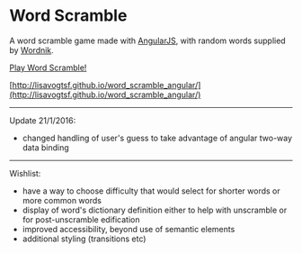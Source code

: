 # Word Scramble
A word scramble game made with [AngularJS](https://angularjs.org/), with random words supplied by [Wordnik](http://developer.wordnik.com/docs.html). 

[Play Word Scramble!](http://lisavogtsf.github.io/word_scramble_angular/)

[http://lisavogtsf.github.io/word_scramble_angular/](http://lisavogtsf.github.io/word_scramble_angular/)

***
Update 21/1/2016: 

* changed handling of user's guess to take advantage of angular two-way data binding

***
Wishlist:

* have a way to choose difficulty that would select for shorter words or more common words
* display of word's dictionary definition either to help with unscramble or for post-unscramble edification
* improved accessibility, beyond use of semantic elements
* additional styling (transitions etc)
